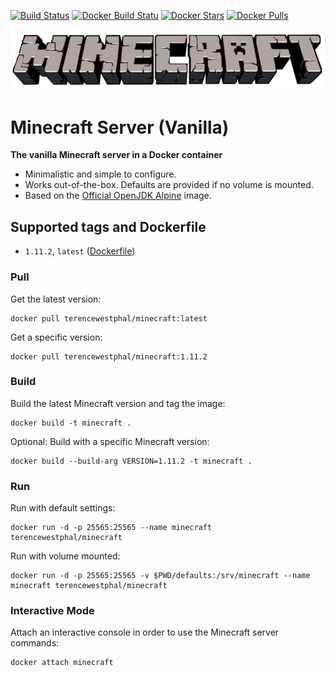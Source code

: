 [![Build Status](https://travis-ci.org/terencewestphal/docker-minecraft.svg?branch=master)](https://travis-ci.org/terencewestphal/docker-minecraft) [![Docker Build Statu](https://img.shields.io/docker/build/terencewestphal/minecraft.svg)](https://hub.docker.com/r/terencewestphal/minecraft/builds/) [![Docker Stars](https://img.shields.io/docker/stars/terencewestphal/minecraft.svg)]() [![Docker Pulls](https://img.shields.io/docker/pulls/terencewestphal/minecraft.svg)](https://hub.docker.com/r/terencewestphal/minecraft/) 

[![Minecraft](https://github.com/terencewestphal/docker-minecraft/blob/master/logo.png?raw=true)](https://minecraft.net/) 
 
# Minecraft Server (Vanilla)

**The vanilla Minecraft server in a Docker container**

- Minimalistic and simple to configure.
- Works out-of-the-box. Defaults are provided if no volume is mounted.
- Based on the [Official OpenJDK Alpine](https://hub.docker.com/_/openjdk/) image.

## Supported tags and Dockerfile

- `1.11.2`, `latest` ([Dockerfile](https://raw.githubusercontent.com/terencewestphal/docker-minecraft/1.11.2/Dockerfile))


### Pull  

Get the latest version:
```
docker pull terencewestphal/minecraft:latest
```

Get a specific version:
```
docker pull terencewestphal/minecraft:1.11.2
```

### Build  

Build the latest Minecraft version and tag the image:   
```
docker build -t minecraft .
```

Optional: Build with a specific Minecraft version:   
```
docker build --build-arg VERSION=1.11.2 -t minecraft .
```

### Run
  
Run with default settings:
```
docker run -d -p 25565:25565 --name minecraft terencewestphal/minecraft
```

Run with volume mounted: 
```
docker run -d -p 25565:25565 -v $PWD/defaults:/srv/minecraft --name minecraft terencewestphal/minecraft
```

### Interactive Mode 

Attach an interactive console in order to use the Minecraft server commands:
```
docker attach minecraft
```